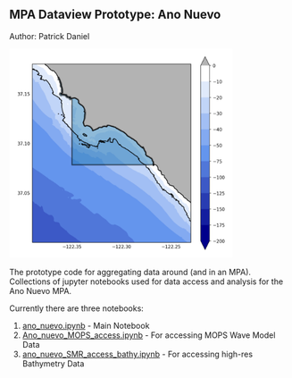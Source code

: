 ## MPA Dataview Prototype: Ano Nuevo
Author: Patrick Daniel

<img src= "./Figures/ano_nuevo_smr_map.png" width=400px />

The prototype code for aggregating data around (and in an MPA). Collections of jupyter notebooks used for data access and analysis for the Ano Nuevo MPA.

Currently there are three notebooks:
1. [ano_nuevo.ipynb](./ano_nuevo.ipynb) - Main Notebook
2. [Ano_nuevo_MOPS_access.ipynb](./Data_Access_Scripts/Ano_nuevo_MOPS_access.ipynb) - For accessing MOPS Wave Model Data
3. [ano_nuevo_SMR_access_bathy.ipynb](./Data_Access_Scripts/ano_nuevo_SMR_access_bathy.ipynb) - For accessing high-res Bathymetry Data
